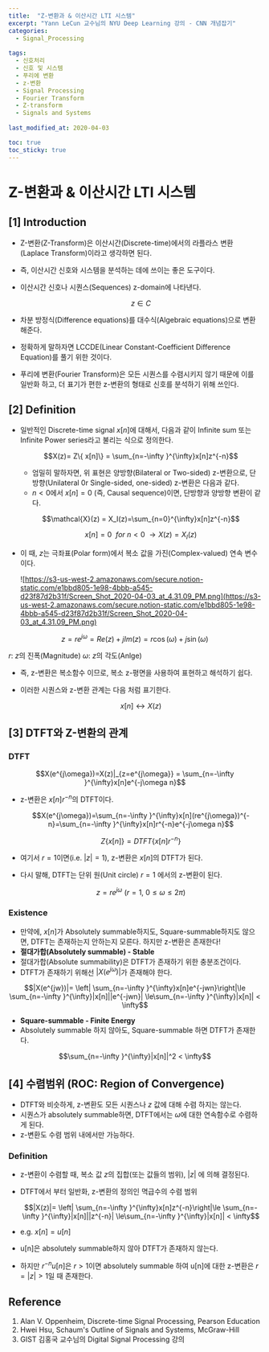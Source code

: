 ```yaml
---
title:  "Z-변환과 & 이산시간 LTI 시스템"
excerpt: "Yann LeCun 교수님의 NYU Deep Learning 강의 - CNN 개념잡기"
categories:
  - Signal_Processing
  
tags:
  - 신호처리
  - 신호 및 시스템
  - 푸리에 변환
  - z-변환
  - Signal Processing
  - Fourier Transform
  - Z-transform
  - Signals and Systems
  
last_modified_at: 2020-04-03

toc: true
toc_sticky: true
---
```


# Z-변환과 & 이산시간 LTI 시스템

## [1] Introduction

- Z-변환(Z-Transform)은 이산시간(Discrete-time)에서의 라플라스 변환(Laplace Transform)이라고 생각하면 된다.
- 즉, 이산시간 신호와 시스템을 분석하는 데에 쓰이는 좋은 도구이다.
- 이산시간 신호나 시퀀스(Sequences) z-domain에 나타낸다.

    $$z \in C$$

- 차분 방정식(Difference equations)를 대수식(Algebraic equations)으로 변환해준다.
- 정확하게 말하자면 LCCDE(Linear Constant-Coefficient Difference Equation)를 풀기 위한 것이다.
- 푸리에 변환(Fourier Transform)은 모든 시퀀스를 수렴시키지 않기 때문에 이를 일반화 하고, 더 표기가 편한 z-변환의 형태로 신호를 분석하기 위해 쓰인다.

## [2] Definition

- 일반적인 Discrete-time signal $x[n]$에 대해서, 다음과 같이 Infinite sum 또는 Infinite Power series라고 불리는 식으로 정의한다.

    $$X(z)= Z\{ x[n]\} = \sum_{n=-\infty }^{\infty}x[n]z^{-n}$$

    - 엄밀히 말하자면, 위 표현은 양방향(Bilateral or Two-sided) z-변환으로, 단방향(Unilateral 0r Single-sided, one-sided) z-변환은 다음과 같다.
    - $n<0$에서 $x[n] = 0$ (즉, Causal sequence)이면, 단방향과 양방향 변환이 같다.

    $$\mathcal{X}(z) = X_I(z)=\sum_{n=0}^{\infty}x[n]z^{-n}$$

    $$x[n] = 0\ \ for\ n<0\ \rightarrow X(z) = X_I(z)$$

- 이 때, $z$는 극좌표(Polar form)에서 복소 값을 가진(Complex-valued) 연속 변수이다.

    ![https://s3-us-west-2.amazonaws.com/secure.notion-static.com/e1bbd805-1e98-4bbb-a545-d23f87d2b31f/Screen_Shot_2020-04-03_at_4.31.09_PM.png](https://s3-us-west-2.amazonaws.com/secure.notion-static.com/e1bbd805-1e98-4bbb-a545-d23f87d2b31f/Screen_Shot_2020-04-03_at_4.31.09_PM.png)

$$z = re^{j\omega} = Re(z) + jIm(z) = r \cos (\omega) + j\sin (\omega)$$

$r$: $z$의 진폭(Magnitude)
$ω$: $z$의 각도(Anlge)

- 즉, z-변환은 복소함수 이므로, 복소 z-평면을 사용하여 표현하고 해석하기 쉽다.
- 이러한 시퀀스와 z-변환 관계는 다음 처럼 표기한다.

    $$x[n] \leftrightarrow X(z)$$

## [3] DTFT와 Z-변환의 관계

### DTFT

$$X(e^{j\omega})=X(z)|_{z=e^{j\omega}} = \sum_{n=-\infty }^{\infty}x[n]e^{-j\omega n}$$

- z-변환은 $x[n]r^{-n}$의 DTFT이다.

    $$X(e^{j\omega})=\sum_{n=-\infty }^{\infty}x[n](re^{j\omega})^{-n}=\sum_{n=-\infty }^{\infty}x[n]r^{-n}e^{-j\omega n}$$

    $$Z\{x[n]\} = DTFT\{x[n]r^{-n}\}$$

- 여기서 $r=1$이면(i.e. $|z|=1$), z-변환은 $x[n]$의 DTFT가 된다.
- 다시 말해, DTFT는 단위 원(Unit circle) $r = 1$ 에서의 z-변환이 된다.

    $$z = re^{j\omega}\ (r=1, \ 0 \le \omega \le 2\pi)$$

### Existence

- 만약에, $x[n]$가 Absolutely summable하지도, Square-summable하지도 않으면, DTFT는 존재하는지 안하는지 모른다. 하지만 z-변환은 존재한다!
- **절대가합(Absolutely summable) - Stable**
- 절대가합(Absolute summability)은 DTFT가 존재하기 위한 충분조건이다.
- DTFT가 존재하기 위해선 $|X(e^{jω})|$가 존재해야 한다.

$$|X(e^{jw})|= \left| \sum_{n=-\infty }^{\infty}x[n]e^{-jwn}\right|\le \sum_{n=-\infty }^{\infty}|x[n]||e^{-jwn}| \le\sum_{n=-\infty }^{\infty}|x[n]| < \infty$$

- **Square-summable - Finite Energy**
- Absolutely summable 하지 않아도, Square-summable 하면 DTFT가 존재한다.

$$\sum_{n=-\infty }^{\infty}|x[n]|^2 < \infty$$

## [4] 수렴범위 (ROC: Region of Convergence)

- DTFT와 비슷하게, z-변환도 모든 시퀀스나 $z$ 값에 대해 수렴 하지는 않는다.
- 시퀀스가 absolutely summable하면, DTFT에서는 $ω$에 대한 연속함수로 수렴하게 된다.
- z-변환도 수렴 범위 내에서만 가능하다.

### Definition

- z-변환이 수렴할 때, 복소 값 $z$의 집합(또는 값들의 범위), $|z|$ 에 의해 결정된다.
- DTFT에서 부터 일반화, z-변환의 정의인 멱급수의 수렴 범위

    $$|X(z)|= \left| \sum_{n=-\infty }^{\infty}x[n]z^{-n}\right|\le \sum_{n=-\infty }^{\infty}|x[n]||z^{-n}| \le\sum_{n=-\infty }^{\infty}|x[n]| < \infty$$

- e.g. $x[n] = u[n]$
- u[n]은 absolutely summable하지 않아 DTFT가 존재하지 않는다.
- 하지만 $r^{-n}u[n]$은 $r>1$이면 absolutely summable 하여 u[n]에 대한 z-변환은 $r = |z| > 1$일 때 존재한다.

## Reference

1. Alan V. Oppenheim, Discrete-time Signal Processing, Pearson Education
2. Hwei Hsu, Schaum's Outline of Signals and Systems, McGraw-Hill
3. GIST 김홍국 교수님의 Digital Signal Processing 강의
